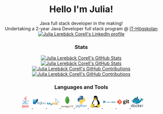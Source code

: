 <h1 align='center'>
  Hello I'm Julia!
</h1>
<section>
  <div align='center'>
    Java full stack developer in the making!<br>
    Undertaking a 2-year Java Developer full stack program @
    <a href='https://www.iths.se/'>IT-Högskolan</a>
  </div>
  <div align='center'>
    <a href="https://www.linkedin.com/in/julia-lereb%C3%A4ck-corell/">
      <img src="https://img.shields.io/badge/LinkedIn-0077B5?style=for-the-badge&logo=linkedin&logoColor=white"
           alt="Julia Lerebäck Corell's LinkedIn profile"/>
    </a>
  </div>
</section>
<section>
  <h3 align='center'>
    Stats
  </h3>
  <div align='center'>
    <a href="https://github.com/jLereback#gh-dark-mode-only">
      <img
          src="https://github-readme-stats.vercel.app/api?username=jLereback&show_icons=true&title_color=ff757f&text_color=f8f8f8&icon_color=599dff&bg_color=222436&hide_border=true#gh-dark-mode-only"
          width="350" alt="Julia Lerebäck Corell's GitHub Stats">
    </a>
    <a href="https://github.com/jLereback#gh-light-mode-only">
      <img
          src="https://github-readme-stats.vercel.app/api?username=jLereback&show_icons=true&theme=vue#gh-light-mode-only"
          width="350" alt="Julia Lerebäck Corell's GitHub Stats">
    </a>
  </div>
  <div align='center'>
    <a href="https://github.com/jLereback#gh-dark-mode-only">
      <img
          src="https://github-profile-summary-cards.vercel.app/api/cards/profile-details?username=jLereback&theme=moonlight#gh-dark-mode-only"
          width="510" alt="Julia Lerebäck Corell's GitHub Contributions">
    </a>
    <a href="https://github.com/jLereback#gh-light-mode-only">
      <img
          src="https://github-profile-summary-cards.vercel.app/api/cards/profile-details?username=jLereback&theme=nord_bright#gh-light-mode-only"
          alt="Julia Lerebäck Corell's GitHub Contributions">
    </a>
  </div>
</section>
<section>
  <h3 align='center'>
    Languages and Tools
  </h3>
  <div align="center">
    <a href="https://www.java.com/">
      <img src="https://github.com/devicons/devicon/blob/master/icons/java/java-original-wordmark.svg"
           width="40" height="40" alt="Java Official website">
    </a>
    <a href="https://www.sqlite.org/">
      <img src="https://github.com/devicons/devicon/blob/master/icons/sqlite/sqlite-original-wordmark.svg"
           width="40" height="40" alt="SQLite website">
    </a>
    <a href="https://www.mysql.com/">
      <img src="https://github.com/devicons/devicon/blob/master/icons/mysql/mysql-original-wordmark.svg"
           width="40" height="40" alt="MySQL website">
    </a>
    <a href="https://www.mongodb.com/">
      <img src="https://github.com/devicons/devicon/blob/master/icons/mongodb/mongodb-original-wordmark.svg"
           width="40" height="40" alt="MySQL website">
    </a>
    <a href="https://www.python.org/">
      <img src="https://github.com/devicons/devicon/blob/master/icons/python/python-original-wordmark.svg"
           width="40" height="40" alt="Python Official website">
    </a>
    <a href="https://www.linux.org/">
      <img src="https://github.com/devicons/devicon/blob/master/icons/linux/linux-original.svg"
           width="40" height="40" alt="Linux Official website">
    </a>
    <a href="https://www.jetbrains.com/idea/">
      <img src="https://github.com/devicons/devicon/blob/master/icons/intellij/intellij-original-wordmark.svg"
           width="40" height="40" alt="IntelliJ Idea website">
    </a>
    <a href="https://git-scm.com/">
      <img src="https://github.com/devicons/devicon/blob/master/icons/git/git-original-wordmark.svg"
           width="40" height="40" alt="Git Official website">
    </a>
    <a href="https://www.docker.com/">
      <img src="https://github.com/devicons/devicon/blob/master/icons/docker/docker-original-wordmark.svg"
           width="40" height="40" alt="Docker Official website">
    </a>
  </div>
</section>

